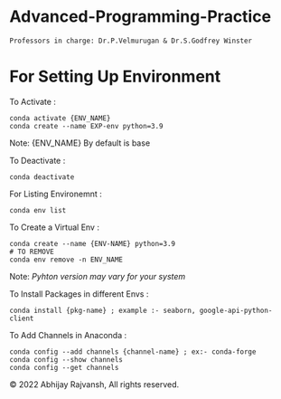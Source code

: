 # Advanced-Programming-Practice

```
Professors in charge: Dr.P.Velmurugan & Dr.S.Godfrey Winster 
```

# For Setting Up Environment

To Activate :
```
conda activate {ENV_NAME}
conda create --name EXP-env python=3.9
```
Note: {ENV_NAME} By default is base

To Deactivate : 
```
conda deactivate
```

For Listing Environemnt :
```
conda env list
```

To Create a Virtual Env :
```
conda create --name {ENV-NAME} python=3.9
# TO REMOVE
conda env remove -n ENV_NAME
```
Note: *Pyhton version may vary for your system*

To Install Packages in different Envs :
```
conda install {pkg-name} ; example :- seaborn, google-api-python-client
```

To Add Channels in Anaconda : 
```
conda config --add channels {channel-name} ; ex:- conda-forge
conda config --show channels
conda config --get channels
```



© 2022 Abhijay Rajvansh, All rights reserved.

